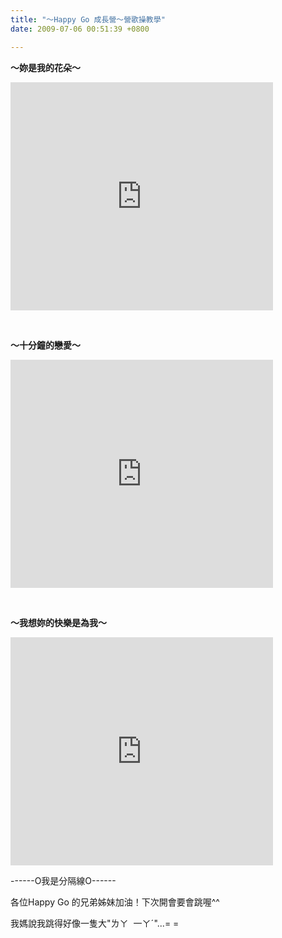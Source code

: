 ```yaml
---
title: "～Happy Go 成長營～營歌操教學"
date: 2009-07-06 00:51:39 +0800

---
```

<p><strong>～妳是我的花朵～</strong></p><p><iframe height="365" scrolling="no" width="420" frameborder="0" src="http://vlog.xuite.net/vlog/guest/external.php?media_id=b2V5MmV5LTIwNzMzNTMuZmx2&amp;pt=0&amp;ar=0&amp;as=0" marginheight="0" marginwidth="0"></iframe></p><p>&nbsp;</p><p><strong>～十分鐘的戀愛～</strong></p><p><iframe height="365" scrolling="no" width="420" frameborder="0" src="http://vlog.xuite.net/vlog/guest/external.php?media_id=ZXJJUFNtLTIwNzM0MDEuZmx2&amp;pt=0&amp;ar=0&amp;as=0" marginheight="0" marginwidth="0"></iframe></p><p>&nbsp;</p><p><strong>～我想妳的快樂是為我～</strong></p><p><iframe height="365" scrolling="no" width="420" frameborder="0" src="http://vlog.xuite.net/vlog/guest/external.php?media_id=Q1g1RDNzLTIwNzU1MjMuZmx2&amp;pt=0&amp;ar=0&amp;as=0" marginheight="0" marginwidth="0"></iframe></p><p>------O我是分隔線O------</p><p>各位Happy Go 的兄弟姊妹加油！下次開會要會跳喔^^</p><p>我媽說我跳得好像一隻大"ㄌㄚ&nbsp; 一ㄚˊ"...= =</p>
